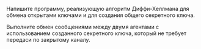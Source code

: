 Напишите программу, реализующую алгоритм Диффи-Хеллмана для обмена открытами
ключами и для создания общего секретного ключа.  

Выполните обмен сообщениями между двумя агентами с использованием созданного
секретного ключа, который не требует передаси по закрытому каналу. 